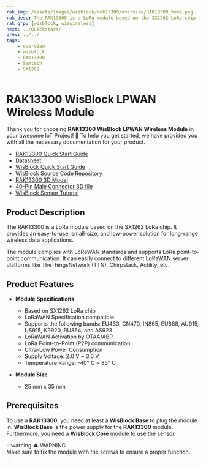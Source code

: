 ```yaml
---
rak_img: /assets/images/wisblock/rak13300/overview/RAK13300_home.png
rak_desc: The RAK13300 is a LoRa module based on the SX1262 LoRa chip that provides an easy-to-use, small-size, low-power solution for long-range wireless data applications.
rak_grp: [wisblock, wiswireless]
next: ../Quickstart/
prev: ../../
tags:
    - overview
    - wisblock
    - RAK13300
    - Semtech
    - SX1262
---
```



# RAK13300 WisBlock LPWAN Wireless Module

Thank you for choosing **RAK13300 WisBlock LPWAN Wireless Module** in your awesome IoT Project! 🎉 To help you get started, we have provided you with all the necessary documentation for your product.

* [RAK13300 Quick Start Guide](../Quickstart/)
* [Datasheet](../Datasheet/)
* <a href="../../Quickstart/" target="_blank">WisBlock Quick Start Guide</a>
* [WisBlock Source Code Repository](https://github.com/RAKWireless/WisBlock/)
* [RAK13300 3D Model](https://downloads.rakwireless.com/3D_File/WisBlock/3D_RAK13300.stp)
* [40-Pin Male Connector 3D file](https://downloads.rakwireless.com/3D_File/Accessory/WisConnector/M40S1003K6M.stp)
* [WisBlock Sensor Tutorial](/Knowledge-Hub/Learn/WisBlock-Sensor-Tutorial/)






## Product Description

The RAK13300 is a LoRa module based on the SX1262 LoRa chip. It provides an easy-to-use, small-size, and low-power solution for long-range wireless data applications.

The module complies with LoRaWAN standards and supports LoRa point-to-point communication. It can easily connect to different LoRaWAN server platforms like TheThingsNetwork (TTN), Chirpstack, Actility, etc.


## Product Features

* **Module Specifications**
    * Based on SX1262 LoRa chip
    * LoRaWAN Specification compatible
    * Supports the following bands: EU433, CN470, IN865, EU868, AU915, US915, KR920, RU864, and AS923
    * LoRaWAN Activation by OTAA/ABP
    * LoRa Point-to-Point (P2P) communication
    * Ultra-Low Power Consumption
    * Supply Voltage: 2.0&nbsp;V ~ 3.6&nbsp;V
    * Temperature Range: -40°&nbsp;C ~ 85°&nbsp;C

* **Module Size**
    * 25&nbsp;mm x 35&nbsp;mm

## Prerequisites

To use a **RAK13300**, you need at least a **WisBlock Base** to plug the module in. **WisBlock Base** is the power supply for the **RAK13300** module. Furthermore, you need a **WisBlock Core** module to use the sensor.

:::warning ⚠️ WARNING    
Make sure to fix the module with the screws to ensure a proper function.    
:::